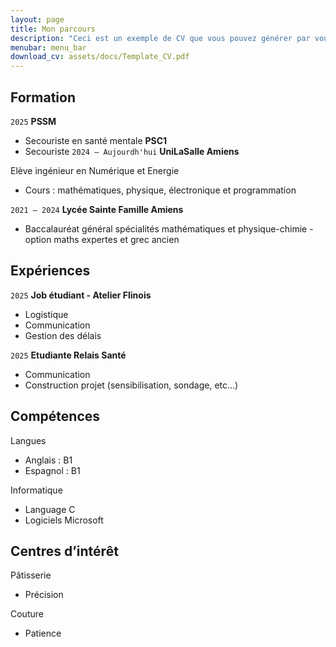 ```yaml
---
layout: page
title: Mon parcours
description: "Ceci est un exemple de CV que vous pouvez générer par vous-même"
menubar: menu_bar
download_cv: assets/docs/Template_CV.pdf
---
```


## Formation 
`2025`
**PSSM**
* Secouriste en santé mentale
**PSC1**
* Secouriste
`2024 – Aujourdh'hui`
**UniLaSalle Amiens**

Elève ingénieur en Numérique et Energie
* Cours : mathématiques, physique, électronique et programmation

`2021 – 2024`
**Lycée Sainte Famille Amiens** 
* Baccalauréat général spécialités mathématiques et physique-chimie - option maths expertes et grec ancien


## Expériences

`2025` **Job étudiant - Atelier Flinois**

* Logistique
* Communication
* Gestion des délais


`2025` **Etudiante Relais Santé**

* Communication
* Construction projet (sensibilisation, sondage, etc...)


## Compétences

Langues
* Anglais : B1
* Espagnol : B1

Informatique
* Language C
* Logiciels Microsoft

## Centres d’intérêt

Pâtisserie
* Précision

Couture
* Patience
